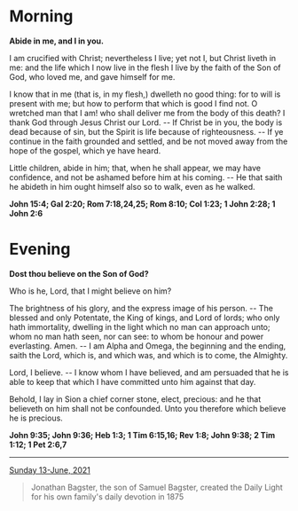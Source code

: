 # Morning

**Abide in me, and I in you.**
 
I am crucified with Christ; nevertheless I live; yet not I, but Christ liveth in me: and the life which I now live in the flesh I live by the faith of the Son of God, who loved me, and gave himself for me.
 
I know that in me (that is, in my flesh,) dwelleth no good thing: for to will is present with me; but how to perform that which is good I find not. O wretched man that I am! who shall deliver me from the body of this death? I thank God through Jesus Christ our Lord. -- If Christ be in you, the body is dead because of sin, but the Spirit is life because of righteousness. -- If ye continue in the faith grounded and settled, and be not moved away from the hope of the gospel, which ye have heard.
 
Little children, abide in him; that, when he shall appear, we may have confidence, and not be ashamed before him at his coming. -- He that saith he abideth in him ought himself also so to walk, even as he walked.  

**John 15:4; Gal 2:20; Rom 7:18,24,25; Rom 8:10; Col 1:23; 1 John 2:28; 1 John 2:6**

# Evening

**Dost thou believe on the Son of God?**
 
Who is he, Lord, that I might believe on him?
 
The brightness of his glory, and the express image of his person. -- The blessed and only Potentate, the King of kings, and Lord of lords; who only hath immortality, dwelling in the light which no man can approach unto; whom no man hath seen, nor can see: to whom be honour and power everlasting. Amen. -- I am Alpha and Omega, the beginning and the ending, saith the Lord, which is, and which was, and which is to come, the Almighty.
 
Lord, I believe. -- I know whom I have believed, and am persuaded that he is able to keep that which I have committed unto him against that day.
 
Behold, I lay in Sion a chief corner stone, elect, precious: and he that believeth on him shall not be confounded. Unto you therefore which believe he is precious.  

**John 9:35; John 9:36; Heb 1:3; 1 Tim 6:15,16; Rev 1:8; John 9:38; 2 Tim 1:12; 1 Pet 2:6,7**

---

[Sunday 13-June, 2021](https://t.me/s/daily_light)

> Jonathan Bagster, the son of Samuel Bagster, created the Daily Light for his own family's daily devotion in 1875

